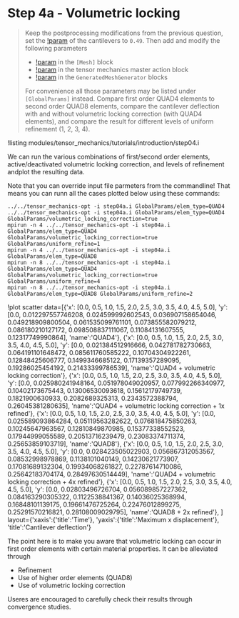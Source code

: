 # Step 4a - Volumetric locking

> Keep the postprocessing modifications from the previous question, set the
> [!param](/Materials/ComputeIsotropicElasticityTensor/poissons_ratio) of the
> cantilevers to `0.49`. Then add and modify the following parameters
>
> - [!param](/Mesh/uniform_refine) in the `[Mesh]` block
> - [!param](/Modules/TensorMechanics/Master/TensorMechanicsAction/volumetric_locking_correction) in the tensor mechanics master action block
> - [!param](/Mesh/GeneratedMeshGenerator/elem_type) in the `GeneratedMeshGenerator` blocks
>
> For convenience all those parameters may be listed under `[GlobalParams]`
> instead. Compare first order QUAD4 elements to second order QUAD8 elements,
> compare the cantilever deflection with and without volumetric locking
> correction (with QUAD4 elements), and compare the result for different levels
> of uniform refinement (1, 2, 3, 4).

!listing modules/tensor_mechanics/tutorials/introduction/step04.i

We can run the various combinations of first/second order elements,
active/deactivated volumetric locking correction, and levels of refinement
andplot the resulting data.

Note that you can override input file parmeters from the commandline! That means you can runn all the cases plotted below using these commands:

```
../../tensor_mechanics-opt -i step04a.i GlobalParams/elem_type=QUAD4
../../tensor_mechanics-opt -i step04a.i GlobalParams/elem_type=QUAD4 GlobalParams/volumetric_locking_correction=true
mpirun -n 4 ../../tensor_mechanics-opt -i step04a.i GlobalParams/elem_type=QUAD4 GlobalParams/volumetric_locking_correction=true GlobalParams/uniform_refine=1
mpirun -n 4 ../../tensor_mechanics-opt -i step04a.i GlobalParams/elem_type=QUAD8
mpirun -n 8 ../../tensor_mechanics-opt -i step04a.i GlobalParams/elem_type=QUAD4 GlobalParams/volumetric_locking_correction=true GlobalParams/uniform_refine=4
mpirun -n 8 ../../tensor_mechanics-opt -i step04a.i GlobalParams/elem_type=QUAD8 GlobalParams/uniform_refine=2
```

!plot scatter data=[{'x': [0.0, 0.5, 1.0, 1.5, 2.0, 2.5, 3.0, 3.5, 4.0, 4.5, 5.0],
                     'y': [0.0, 0.012297557746208, 0.024599992602543, 0.036907158654046, 0.049218909800504, 0.061535099761101, 0.073855582079212, 0.086180210127172, 0.098508837111067, 0.11084131607555, 0.12317749990864],
                     'name':'QUAD4'},
                    {'x': [0.0, 0.5, 1.0, 1.5, 2.0, 2.5, 3.0, 3.5, 4.0, 4.5, 5.0],
                     'y': [0.0, 0.021384512916666, 0.042781782730663, 0.064191101648472, 0.085611760585222, 0.10704304922261, 0.12848425606777, 0.1499346685122, 0.17139357289095, 0.19286025454192, 0.21433399786539],
                     'name':'QUAD4 + volumetric locking correction'},
                    {'x':  [0.0, 0.5, 1.0, 1.5, 2.0, 2.5, 3.0, 3.5, 4.0, 4.5, 5.0],
                     'y':  [0.0, 0.025980241948164, 0.051978049020957, 0.077992266340977, 0.10402173675443, 0.13006530093618, 0.15612179749739, 0.1821900630933, 0.2082689325313, 0.2343572388794, 0.26045381280635],
                     'name':'QUAD4 + volumetric locking correction + 1x refined'},
                    {'x':  [0.0, 0.5, 1.0, 1.5, 2.0, 2.5, 3.0, 3.5, 4.0, 4.5, 5.0],
                     'y':  [0.0, 0.025589093864284, 0.05119563282622, 0.076818475850263, 0.10245647963567, 0.12810849870985, 0.15377338552523, 0.17944999055589, 0.20513716239479, 0.23083374711374, 0.25653859103719],
                     'name':'QUAD8'},
                    {'x': [0.0, 0.5, 1.0, 1.5, 2.0, 2.5, 3.0, 3.5, 4.0, 4.5, 5.0],
                     'y': [0.0, 0.028423505022903, 0.056867312053567, 0.08532998978869, 0.1138101040149, 0.14230621773907, 0.17081689132304, 0.19934068261827, 0.22787614710086, 0.25642183704174, 0.28497630514449],
                     'name':'QUAD4 + volumetric locking correction + 4x refined'},
                    {'x':  [0.0, 0.5, 1.0, 1.5, 2.0, 2.5, 3.0, 3.5, 4.0, 4.5, 5.0],
                     'y':  [0.0, 0.02803496726704, 0.056089857227362, 0.084163290305322, 0.1122538841367, 0.14036025368994, 0.16848101139175, 0.19661476725264, 0.22476012899275, 0.25291570216821, 0.28108009029795],
                      'name':'QUAD8 + 2x refined'},
                     ]
              layout={'xaxis':{'title':'Time'},
                      'yaxis':{'title':'Maximum x displacement'},
                      'title':'Cantilever deflection'}

The point here is to make you aware that volumetric locking can occur in first
order elements with certain material properties. It can be alleviated through

- Refinement
- Use of higher order elements (QUAD8)
- Use of volumetric locking correction

Useres are encouraged to carefully check their results through convergence
studies.

